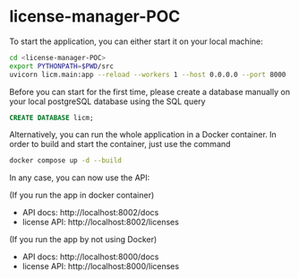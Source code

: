 # license-manager-POC


To start the application, you can either start it on your local machine:
```sh
cd <license-manager-POC>
export PYTHONPATH=$PWD/src
uvicorn licm.main:app --reload --workers 1 --host 0.0.0.0 --port 8000
```
Before you can start for the first time, please create a database manually 
on your local postgreSQL database using the SQL query

```sql
CREATE DATABASE licm;
```

Alternatively, you can run the whole application in a Docker container. 
In order to build and start the container, just use the command

```sh
docker compose up -d --build
```

In any case, you can now use the API:

(If you run the app in docker container)
* API docs: http://localhost:8002/docs
* license API: http://localhost:8002/licenses

(If you run the app by not using Docker)
* API docs: http://localhost:8000/docs
* license API: http://localhost:8000/licenses